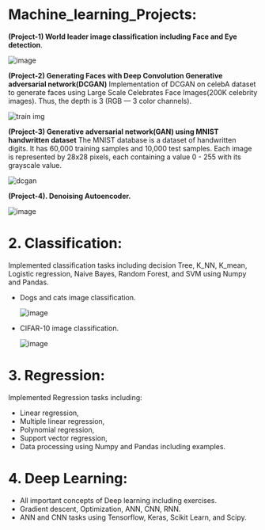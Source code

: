 #  Machine_learning_Projects:

**(Project-1) World leader image classification including Face and Eye detection**.

![image](https://github.com/abulzunayed/Machine-learning/assets/122612945/c7651c8a-e79e-4166-9b7c-02daacfb9a66)


**(Project-2) Generating Faces with Deep Convolution Generative adversarial network(DCGAN)**
Implementation of DCGAN on celebA dataset to generate faces using Large Scale Celebrates Face Images(200K celebrity images). Thus, the depth is 3 (RGB — 3 color channels).

![train img](https://github.com/abulzunayed/Machine-learning/assets/122612945/bb4aea02-579a-40e7-8126-9b99abfd8380)


**(Project-3) Generative adversarial network(GAN) using MNIST handwritten dataset**
The MNIST database is a dataset of handwritten digits. It has 60,000 training samples and 10,000 test samples. Each image is represented by 28x28 pixels, each containing a value 0 - 255 with its grayscale value.

![dcgan](https://github.com/abulzunayed/Machine-learning/assets/122612945/22bd2f7d-ee88-41db-8313-d976888fd0dc)


**(Project-4). Denoising Autoencoder.**

![image](https://github.com/abulzunayed/Machine-learning/assets/122612945/798bcce2-ca64-40fc-b08c-91c5aefdfc62)


# 2. Classification:
Implemented classification tasks including decision Tree, K_NN, K_mean, Logistic regression, Naive Bayes, Random Forest, and SVM using Numpy and Pandas.
  - Dogs and cats image classification.
    
    ![image](https://github.com/abulzunayed/Machine-learning/assets/122612945/1353e7bf-335c-4c84-9e80-642fd2e1e90a)

  - CIFAR-10 image classification.
    
    ![image](https://github.com/abulzunayed/Deep_learning/assets/122612945/09c15566-65da-4cd0-ad5f-38bef5bccf61)

    
# 3. Regression: 
Implemented Regression tasks including:
- Linear regression,
- Multiple linear regression,
- Polynomial regression,
- Support vector regression,
- Data processing using Numpy and Pandas including examples.
# 4. Deep Learning:
 - All important concepts of Deep learning including exercises.
 - Gradient descent, Optimization, ANN, CNN,  RNN.
 - ANN and CNN tasks using Tensorflow, Keras, Scikit Learn, and Scipy.
